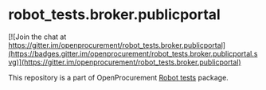 # robot_tests.broker.publicportal

[![Join the chat at https://gitter.im/openprocurement/robot_tests.broker.publicportal](https://badges.gitter.im/openprocurement/robot_tests.broker.publicportal.svg)](https://gitter.im/openprocurement/robot_tests.broker.publicportal)

This repository is a part of OpenProcurement [Robot tests] package.

[Robot tests]: https://github.com/openprocurement/robot_tests
